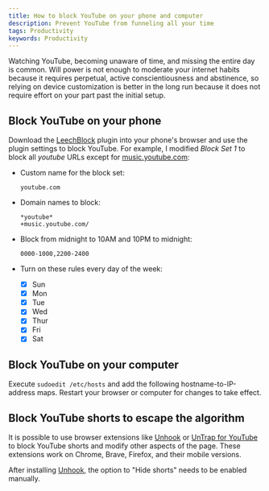 ```yaml
---
title: How to block YouTube on your phone and computer
description: Prevent YouTube from funneling all your time
tags: Productivity
keywords: Productivity
---
```


Watching YouTube, becoming unaware of time, and missing the entire day is
common. Will power is not enough to moderate your internet habits because it
requires perpetual, active conscientiousness and abstinence, so relying on
device customization is better in the long run because it does not require
effort on your part past the initial setup.

## Block YouTube on your phone

Download the [LeechBlock](https://www.proginosko.com/leechblock/) plugin into
your phone's browser and use the plugin settings to block YouTube. For example,
I modified _Block Set 1_ to block all _youtube_ URLs except for
[music.youtube.com](https://music.youtube.com/):

- Custom name for the block set:
  ```
  youtube.com
  ```
- Domain names to block:
  ```
  *youtube*
  +music.youtube.com/
  ```
- Block from midnight to 10AM and 10PM to midnight:

  ```
  0000-1000,2200-2400
  ```

- Turn on these rules every day of the week:
  - [x] Sun
  - [x] Mon
  - [x] Tue
  - [x] Wed
  - [x] Thur
  - [x] Fri
  - [x] Sat

## Block YouTube on your computer

Execute `sudoedit /etc/hosts` and add the following hostname-to-IP-address maps.
Restart your browser or computer for changes to take effect.

<script src="https://gist.github.com/Luis-Licea/2322ab37e437698fdf3cfe0746dee1d7.js"></script>

## Block YouTube shorts to escape the algorithm

It is possible to use browser extensions like [Unhook] or [UnTrap for YouTube]
to block YouTube shorts and modify other aspects of the page. These extensions
work on Chrome, Brave, Firefox, and their mobile versions.

After installing [Unhook], the option to "Hide shorts" needs to be enabled
manually.

[UnTrap for YouTube]: https://chromewebstore.google.com/detail/unhook-remove-youtube-rec/khncfooichmfjbepaaaebmommgaepoid
[Unhook]: https://chromewebstore.google.com/detail/untrap-for-youtube/enboaomnljigfhfjfoalacienlhjlfil
